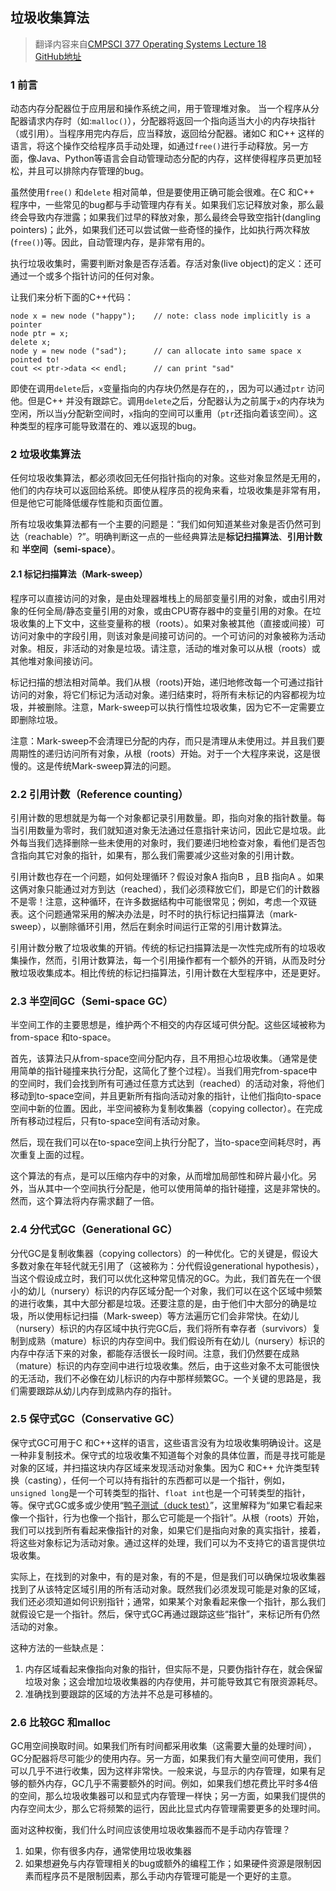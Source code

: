 ## 垃圾收集算法 ##


> 翻译内容来自[CMPSCI 377 Operating Systems Lecture 18](http://erlang.org/doc/efficiency_guide/myths.html)  
> [GitHub地址](https://github.com/SuperMuscleMan/ErlangTranslation)

### 1 前言 ###
动态内存分配器位于应用层和操作系统之间，用于管理堆对象。
当一个程序从分配器请求内存时（如:`malloc()`），分配器将返回一个指向适当大小的内存块指针（或引用）。当程序用完内存后，应当释放，返回给分配器。诸如C 和C++ 这样的语言，将这个操作交给程序员手动处理，如通过`free()`进行手动释放。另一方面，像Java、Python等语言会自动管理动态分配的内存，这样使得程序员更加轻松，并且可以排除内存管理的bug。

虽然使用`free()` 和`delete` 相对简单，但是要使用正确可能会很难。在C 和C++ 程序中，一些常见的bug都与手动管理内存有关。如果我们忘记释放对象，那么最终会导致内存泄露；如果我们过早的释放对象，那么最终会导致空指针(dangling pointers)；此外，如果我们还可以尝试做一些奇怪的操作，比如执行两次释放(`free()`)等。因此，自动管理内存，是非常有用的。

执行垃圾收集时，需要判断对象是否存活着。存活对象(live object)的定义：还可通过一个或多个指针访问的任何对象。

让我们来分析下面的C++代码：

    node x = new node ("happy");	// note: class node implicitly is a pointer
	node ptr = x;
    delete x;
    node y = new node ("sad");	 	// can allocate into same space x pointed to!
    cout << ptr->data << endl; 		// can print "sad"

即使在调用`delete`后，`x`变量指向的内存块仍然是存在的，，因为可以通过`ptr` 访问他。但是C++ 并没有跟踪它。调用`delete`之后，分配器认为之前属于`x`的内存块为空闲，所以当`y`分配新空间时，`x`指向的空间可以重用（`ptr`还指向着该空间）。这种类型的程序可能导致潜在的、难以返现的bug。

### 2 垃圾收集算法 ###
任何垃圾收集算法，都必须收回无任何指针指向的对象。这些对象显然是无用的，他们的内存块可以返回给系统。即使从程序员的视角来看，垃圾收集是非常有用，但是他它可能降低缓存性能和页面位置。

所有垃圾收集算法都有一个主要的问题是：“我们如何知道某些对象是否仍然可到达（reachable）?”。明确判断这一点的一些经典算法是**标记扫描算法**、**引用计数**和 **半空间（semi-space）**。

#### 2.1 标记扫描算法（Mark-sweep） ####
程序可以直接访问的对象，是由处理器堆栈上的局部变量引用的对象，或由引用对象的任何全局/静态变量引用的对象，或由CPU寄存器中的变量引用的对象。在垃圾收集的上下文中，这些变量称的根（roots）。如果对象被其他（直接或间接）可访问对象中的字段引用，则该对象是间接可访问的。一个可访问的对象被称为活动对象。相反，非活动的对象是垃圾。请注意，活动的堆对象可以从根（roots）或其他堆对象间接访问。

标记扫描的想法相对简单。我们从根（roots)开始，递归地修改每一个可通过指针访问的对象，将它们标记为活动对象。递归结束时，将所有未标记的内容都视为垃圾，并被删除。注意，Mark-sweep可以执行惰性垃圾收集，因为它不一定需要立即删除垃圾。

注意：Mark-sweep不会清理已分配的内存，而只是清理从未使用过。并且我们要周期性的递归访问所有对象，从根（roots）开始。对于一个大程序来说，这是很慢的。这是传统Mark-sweep算法的问题。

### 2.2 引用计数（Reference counting） ###
引用计数的思想就是为每一个对象都记录引用数量。即，指向对象的指针数量。每当引用数量为零时，我们就知道对象无法通过任意指针来访问，因此它是垃圾。此外每当我们选择删除一些未使用的对象时，我们要递归地检查对象，看他们是否包含指向其它对象的指针，如果有，那么我们需要减少这些对象的引用计数。

引用计数也存在一个问题，如何处理循环？假设对象A 指向B ，且B 指向A 。如果这俩对象只能通过对方到达（reached），我们必须释放它们，即是它们的计数器不是零！注意，这种循环，在许多数据结构中可能很常见；例如，考虑一个双链表。这个问题通常采用的解决办法是，时不时的执行标记扫描算法（mark-sweep），以删除循环引用，然后在剩余时间运行正常的引用计数算法。

引用计数分散了垃圾收集的开销。传统的标记扫描算法是一次性完成所有的垃圾收集操作，然而，引用计数算法，每一个引用操作都有一个额外的开销，从而及时分散垃圾收集成本。相比传统的标记扫描算法，引用计数在大型程序中，还是更好。 

### 2.3 半空间GC（Semi-space GC） ###
半空间工作的主要思想是，维护两个不相交的内存区域可供分配。这些区域被称为from-space 和to-space。

首先，该算法只从from-space空间分配内存，且不用担心垃圾收集。（通常是使用简单的指针碰撞来执行分配，这简化了整个过程）。当我们用完from-space中的空间时，我们会找到所有可通过任意方式达到（reached）的活动对象，将他们移动到to-space空间，并且更新所有指向活动对象的指针，让他们指向to-space空间中新的位置。因此，半空间被称为复制收集器（copying collector）。在完成所有移动过程后，只有to-space空间有活动对象。

然后，现在我们可以在to-space空间上执行分配了，当to-space空间耗尽时，再次重复上面的过程。

这个算法的有点，是可以压缩内存中的对象，从而增加局部性和碎片最小化。另外，当从其中一个空间执行分配是，他可以使用简单的指针碰撞，这是非常快的。然而，这个算法将内存需求翻了一倍。

### 2.4 分代式GC（Generational GC） ###
分代GC是复制收集器（copying collectors）的一种优化。它的关键是，假设大多数对象在年轻代就无引用了（这被称为：分代假设generational hypothesis），当这个假设成立时，我们可以优化这种常见情况的GC。为此，我们首先在一个很小的幼儿（nursery）标识的内存区域分配一个对象，我们可以在这个区域中频繁的进行收集，其中大部分都是垃圾。还要注意的是，由于他们中大部分的确是垃圾，所以使用标记扫描（Mark-sweep）等方法遍历它们会非常快。在幼儿（nursery）标识的内存区域中执行完GC后，我们将所有幸存者（survivors）复制到成熟（mature）标识的内存空间中。我们假设所有在幼儿（nursery）标识的内存中存活下来的对象，都能存活很长一段时间。注意，我们仍然要在成熟（mature）标识的内存空间中进行垃圾收集。然后，由于这些对象不太可能很快的无活动，我们不必像在幼儿标识的内存中那样频繁GC。一个关键的思路是，我们需要跟踪从幼儿内存到成熟内存的指针。

### 2.5 保守式GC（Conservative GC） ###
保守式GC可用于C 和C++这样的语言，这些语言没有为垃圾收集明确设计。这是一种非复制技术。保守式的垃圾收集不知道每个对象的具体位置，而是寻找可能是对象的区域，并扫描这块内存区域来发现活动对象集。因为C 和C++ 允许类型转换（casting），任何一个可以持有指针的东西都可以是一个指针，例如，`unsigned long`是一个可转类型的指针、`float int`也是一个可转类型的指针，等。保守式GC或多或少使用“[鸭子测试（duck test）](https://zh.wikipedia.org/wiki/%E9%B8%AD%E5%AD%90%E6%B5%8B%E8%AF%95)”，这里解释为“如果它看起来像一个指针，行为也像一个指针，那么它可能是一个指针”。从根（roots）开始，我们可以找到所有看起来像指针的对象，如果它们是指向对象的真实指针，接着，将这些对象标记为活动对象。通过这样的处理，我们可以为不支持它的语言提供垃圾收集。

实际上，在找到的对象中，有的是对象，有的不是，但是我们可以确保垃圾收集器找到了从该特定区域引用的所有活动对象。既然我们必须发现可能是对象的区域，我们还必须知道如何识别指针；通常，如果某个对象看起来像一个指针，那么我们就假设它是一个指针。然后，保守式GC再通过跟踪这些“指针”，来标记所有仍然活动的对象。

这种方法的一些缺点是：
1. 内存区域看起来像指向对象的指针，但实际不是，只要伪指针存在，就会保留垃圾对象；这会增加垃圾收集器的内存使用，并可能导致其它有限资源耗尽。
2. 准确找到要跟踪的区域的方法并不总是可移植的。

### 2.6 比较GC 和malloc ###
GC用空间换取时间。如果我们所有时间都采用收集（这需要大量的处理时间），GC分配器将尽可能少的使用内存。另一方面，如果我们有大量空间可使用，我们可以几乎不进行收集，因为这样非常快。一般来说，与显示的内存管理，如果有足够的额外内存，GC几乎不需要额外的时间。例如，如果我们想花费比平时多4倍的空间，那么垃圾收集器可以和显式内存管理一样快；另一方面，如果我们提供的内存空间太少，那么它将频繁的运行，因此比显式内存管理需要更多的处理时间。

面对这种权衡，我们什么时间应该使用垃圾收集器而不是手动内存管理？
1. 如果，你有很多内存，通常使用垃圾收集器
2. 如果想避免与内存管理相关的bug或额外的编程工作；如果硬件资源是限制因素而程序员不是限制因素，那么手动内存管理可能是一个更好的主意。